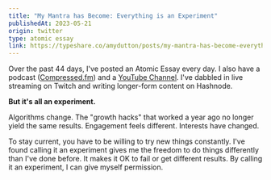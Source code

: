 ```yaml
---
title: "My Mantra has Become: Everything is an Experiment"
publishedAt: 2023-05-21
origin: twitter
type: atomic essay
link: https://typeshare.co/amydutton/posts/my-mantra-has-become-everything-is-an-experiment
---
```


Over the past 44 days, I've posted an Atomic Essay every day. I also have a podcast ([Compressed.fm](https://compressed.fm)) and a [YouTube Channel](https://youtube.com/c/selfteacme). I've dabbled in live streaming on Twitch and writing longer-form content on Hashnode.

**But it's all an experiment.**

Algorithms change. The "growth hacks" that worked a year ago no longer yield the same results. Engagement feels different. Interests have changed.

To stay current, you have to be willing to try new things constantly. I've found calling it an experiment gives me the freedom to do things differently than I've done before. It makes it OK to fail or get different results. By calling it an experiment, I can give myself permission.
